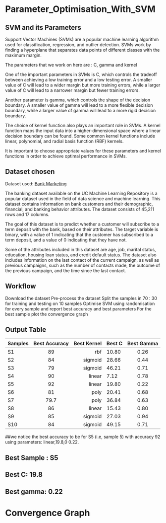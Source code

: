 # Parameter_Optimisation_With_SVM

## SVM and its Parameters
Support Vector Machines (SVMs) are a popular machine learning algorithm used for classification, regression, and outlier detection. SVMs work by finding a hyperplane that separates data points of different classes with the maximum margin.

The parameters that we work on here are : C, gamma and kernel  

One of the important parameters in SVMs is C, which controls the tradeoff between achieving a low training error and a low testing error. A smaller value of C will lead to a wider margin but more training errors, while a larger value of C will lead to a narrower margin but fewer training errors.

Another parameter is gamma, which controls the shape of the decision boundary. A smaller value of gamma will lead to a more flexible decision boundary, while a larger value of gamma will lead to a more rigid decision boundary.

The choice of kernel function also plays an important role in SVMs. A kernel function maps the input data into a higher-dimensional space where a linear decision boundary can be found. Some common kernel functions include linear, polynomial, and radial basis function (RBF) kernels.

It is important to choose appropriate values for these parameters and kernel functions in order to achieve optimal performance in SVMs. 

## Dataset chosen

Dataset used: [Bank Marketing](https://archive.ics.uci.edu/ml/datasets/bank+marketing "Bank Marketing")

The banking dataset available on the UC Machine Learning Repository is a popular dataset used in the field of data science and machine learning. This dataset contains information on bank customers and their demographic, financial, and banking behavior attributes. The dataset consists of 45,211 rows and 17 columns.

The goal of this dataset is to predict whether a customer will subscribe to a term deposit with the bank, based on their attributes. The target variable is binary, with a value of 1 indicating that the customer has subscribed to a term deposit, and a value of 0 indicating that they have not.

Some of the attributes included in this dataset are age, job, marital status, education, housing loan status, and credit default status. The dataset also includes information on the last contact of the current campaign, as well as previous campaigns, such as the number of contacts made, the outcome of the previous campaign, and the time since the last contact.

## Workflow
Download the dataset
Pre-process the dataset
Split the samples in 70 : 30 for training and testing on 10 samples
Optimise SVM using randomisation for every sample and report best accuracy and best parameters
For the best sample plot the convergence graph

## Output Table 
| Samples       | Best Accuracy | Best Kernel | Best C    | Best Gamma  | 
| ------------- |:-------------:| -----------:| --------- |:-----------:| 
| S1            | 89 | rbf | 10.80 | 0.26 |
| S2            | 84      |   sigmoid | 28.66 |0.44|
| S3            | 79     |    sigmoid |46.21 |0.71|
| S4            | 90 | linear | 7.12 |0.78|
| S5            | 92     |   linear|19.80 |0.22|
| S6            | 81      |    poly |20.41 |0.68|
| S7            | 79.7      |    poly |36.84 |0.63|
| S8            | 86      |    linear | 15.43 | 0.80|
| S9            | 85     |    sigmoid |27.03 |0.94|
| S10           | 84      |    sigmoid |49.15 |0.71|

##we notice the best accuracy to be for S5 (i.e, sample 5) with accuracy 92 using parameters: linear,19.8,0 0.22.


## Best Sample : S5
## Best C: 19.8
## Best gamma: 0.22

# Convergence Graph





